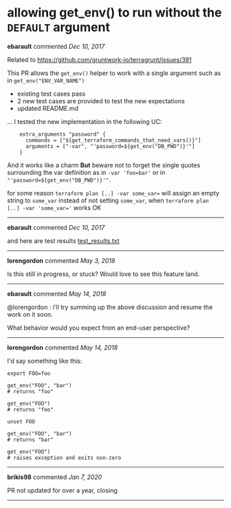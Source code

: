 # allowing get_env() to run without the `DEFAULT` argument

**ebarault** commented *Dec 10, 2017*

Related to https://github.com/gruntwork-io/terragrunt/issues/391

This PR allows the `get_env()` helper to work with a single argument such as in `get_env("ENV_VAR_NAME")`

- existing test cases pass
- 2 new test cases are provided to test the new expectations
- updated README.md

...
I tested the new implementation in the following UC: 

```
    extra_arguments "password" {
      commands = ["${get_terraform_commands_that_need_vars()}"]
      arguments = ["-var", "'password=${get_env("DB_PWD")}'"]
    }
```
And it works like a charm
**But** beware not to forget the single quotes surrounding the var definition as in `-var 'foo=bar'` or in `"'password=${get_env("DB_PWD")}'"`.

for some reason `terraform plan [..] -var some_var=` will assign an empty string to `some_var` instead of not setting `some_var`, when `terraform plan [..] -var 'some_var='` works OK
<br />
***


**ebarault** commented *Dec 10, 2017*

and here are test results
[test_results.txt](https://github.com/gruntwork-io/terragrunt/files/1546079/test_results.txt)

***

**lorengordon** commented *May 3, 2018*

Is this still in progress, or stuck? Would love to see this feature land.
***

**ebarault** commented *May 14, 2018*

@lorengordon : i'll try summing up the above discussion and resume the work on it soon.

What behavior would you expect from an end-user perspective?
***

**lorengordon** commented *May 14, 2018*

I'd say something like this:

```
export FOO=foo

get_env("FOO", "bar")
# returns "foo"

get_env("FOO")
# returns "foo"

unset FOO

get_env("FOO", "bar")
# returns "bar"

get_env("FOO")
# raises exception and exits non-zero
```
***

**brikis98** commented *Jan 7, 2020*

PR not updated for over a year, closing
***

